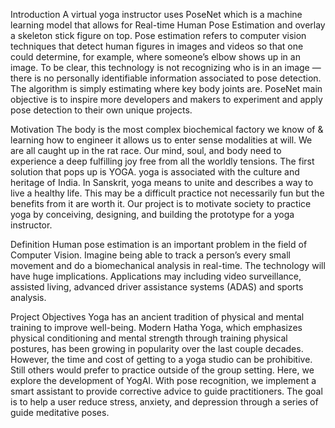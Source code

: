 Introduction
A virtual yoga instructor uses PoseNet which is a machine learning model that allows for Real-time Human Pose Estimation and overlay a skeleton stick figure on top. Pose estimation refers to computer vision techniques that detect human figures in images and videos so that one could determine, for example, where someone’s elbow shows up in an image. To be clear, this technology is not recognizing who is in an image — there is no personally identifiable information associated to pose detection. The algorithm is simply estimating where key body joints are. PoseNet main objective is to inspire more developers and makers to experiment and apply pose detection to their own unique projects.

Motivation
The body is the most complex biochemical factory we know of & learning how to engineer it allows us to enter sense modalities at will. We are all caught up in the rat race. Our mind, soul, and body need to experience a deep fulfilling joy free from all the worldly tensions. The first solution that pops up is YOGA. yoga is associated with the culture and heritage of India. In Sanskrit, yoga means to unite and describes a way to live a healthy life. This may be a difficult practice not necessarily fun but the benefits from it are worth it. Our project is to motivate society to practice yoga by conceiving, designing, and building the prototype for a yoga instructor.

Definition
Human pose estimation is an important problem in the field of Computer Vision. Imagine being able to track a person’s every small movement and do a biomechanical analysis in real-time. The technology will have huge implications. Applications may including video surveillance, assisted living, advanced driver assistance systems (ADAS) and sports analysis.

Project Objectives
Yoga has an ancient tradition of physical and mental training to improve well-being. Modern Hatha Yoga, which emphasizes physical conditioning and mental strength through training physical postures, has been growing in popularity over the last couple decades. However, the time and cost of getting to a yoga studio can be prohibitive. Still others would prefer to practice outside of the group setting. Here, we explore the development of YogAI. With pose recognition, we implement a smart assistant to provide corrective advice to guide practitioners. The goal is to help a user reduce stress, anxiety, and depression through a series of guide meditative poses.

